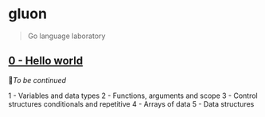 # gluon

> Go language laboratory

## [0 - Hello world](https://github.com/AtomicBuilders/gluon/blob/main/docs/0-hello-world.md)

🚧_To be continued_

1 - Variables and data types
2 - Functions, arguments and scope
3 - Control structures conditionals and repetitive
4 - Arrays of data
5 - Data structures